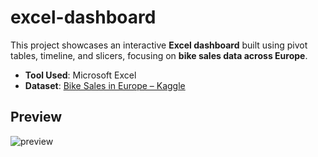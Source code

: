 # excel-dashboard

This project showcases an interactive **Excel dashboard** built using pivot tables, timeline, and slicers, focusing on **bike sales data across Europe**.

- **Tool Used**: Microsoft Excel  
- **Dataset**: [Bike Sales in Europe – Kaggle](https://www.kaggle.com/datasets/sadiqshah/bike-sales-in-europe)

## Preview
![preview](https://github.com/user-attachments/assets/a95f7f4a-37be-4c89-a381-519252f5651a)
